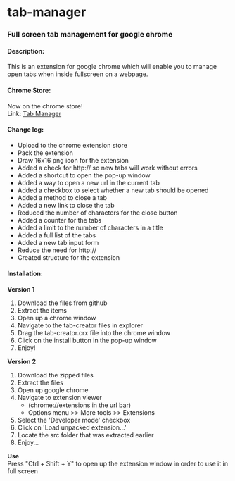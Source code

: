 <h1>tab-manager</h1>

<h3>Full screen tab management for google chrome</h3>
<h4>Description:</h4>
<p1>
  This is an extension for google chrome which will enable you to manage open tabs when inside fullscreen on a webpage.
</p1>

<p1>
  <h4>Chrome Store:</h4>
  Now on the chrome store!<br>
  Link: 
  <a href="https://chrome.google.com/webstore/detail/tab-manager/joedmpmimnhapomaphaoohgaipeajiji">Tab Manager</a>
  <h4>Change log:</h4>
  <ul>
    <li>Upload to the chrome extension store</li>
    <li>Pack the extension</li>
    <li>Draw 16x16 png icon for the extension</li>
    <li>Added a check for http:// so new tabs will work without errors</li>
    <li>Added a shortcut to open the pop-up window</li>
    <li>Added a way to open a new url in the current tab</li>
    <li>Added a checkbox to select whether a new tab should be opened</li>
    <li>Added a method to close a tab</li>
    <li>Added a new link to close the tab</li>
    <li>Reduced the number of characters for the close button</li>
    <li>Added a counter for the tabs</li>
    <li>Added a limit to the number of characters in a title</li>
    <li>Added a full list of the tabs</li>
    <li>Added a new tab input form</li>
    <li>Reduce the need for http://</li>
    <li>Created structure for the extension</li>
  </ul>
  <h4>Installation:</h4>
  <strong>Version 1</strong>
  <ol>
    <li>Download the files from github</li>
    <li>Extract the items</li>
    <li>Open up a chrome window</li>
    <li>Navigate to the tab-creator files in explorer</li>
    <li>Drag the tab-creator.crx file into the chrome window</li>
    <li>Click on the install button in the pop-up window</li>
    <li>Enjoy!</li>
  </ol>
  <strong>Version 2</strong>
  <ol>
    <li>Download the zipped files</li>
    <li>Extract the files</li>
    <li>Open up google chrome</li>
    <li>Navigate to extension viewer
      <ul>
        <li>(chrome://extensions in the url bar)</li>
        <li>Options menu >> More tools >> Extensions</li>
      </ul>
    </li>
    <li>Select the 'Developer mode' checkbox</li>
    <li>Click on 'Load unpacked extension...'</li>
    <li>Locate the src folder that was extracted earlier</li>
    <li>Enjoy...</li>
  </ol>
  <strong>Use</strong><br>
  Press "Ctrl + Shift + Y" to open up the extension window in order to use it in full screen
</p1>
